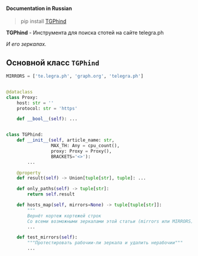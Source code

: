 #### Documentation in Russian

> pip install [TGPhind](https://pypi.org/project/TGPhind/)


**TGPhind** - Инструмента для поиска стотей на сайте telegra.ph

_И его зеркалах._

## Основной класс ```TGPhind```

```python
MIRRORS = ['te.legra.ph', 'graph.org', 'telegra.ph']


@dataclass
class Proxy:
    host: str = ''
    protocol: str = 'https'

    def __bool__(self): ...


class TGPhind:
    def __init__(self, article_name: str,
                 MAX_TH: Any = cpu_count(),
                 proxy: Proxy = Proxy(),
                 BRACKETS='<>'):
        ...

    @property
    def result(self) -> Union[tuple[str], tuple]: ...

    def only_paths(self) -> tuple[str]:
        return self.result

    def hosts_map(self, mirrors=None) -> tuple[tuple[str]]:
        """
        Вернёт кортеж кортежей строк
        Со всеми возможными зеркалами этой статьи (mirrors или MIRRORS)"""
        ...

    def test_mirrors(self):
        """Протестировать рабочии-ли зеркала и удалить нерабочии"""
        ...
```
